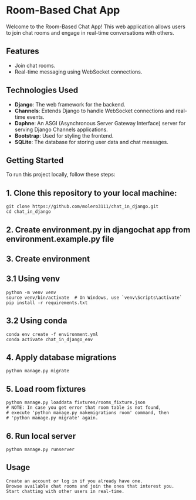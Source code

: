 # Room-Based Chat App

Welcome to the Room-Based Chat App! This web application allows users to join chat rooms and engage in real-time conversations with others.

## Features

- Join chat rooms.
- Real-time messaging using WebSocket connections.

## Technologies Used

- **Django**: The web framework for the backend.
- **Channels**: Extends Django to handle WebSocket connections and real-time events.
- **Daphne**: An ASGI (Asynchronous Server Gateway Interface) server for serving Django Channels applications.
- **Bootstrap**: Used for styling the frontend.
- **SQLite**: The database for storing user data and chat messages.

## Getting Started

To run this project locally, follow these steps:

## 1. Clone this repository to your local machine:
    git clone https://github.com/molero3111/chat_in_django.git
    cd chat_in_django

## 2. Create environment.py in djangochat app from environment.example.py file

## 3. Create environment

  ## 3.1 Using venv
    python -m venv venv
    source venv/bin/activate  # On Windows, use `venv\Scripts\activate`
    pip install -r requirements.txt
    
  ## 3.2 Using conda
    conda env create -f environment.yml
    conda activate chat_in_django_env

## 4. Apply database migrations
    python manage.py migrate

## 5. Load room fixtures
    python manage.py loaddata fixtures/rooms_fixture.json
    # NOTE: In case you get error that room table is not found, 
    # execute 'python manage.py makemigrations room' command, then
    # 'python manage.py migrate' again.


## 6. Run local server
    python manage.py runserver

## Usage
    Create an account or log in if you already have one.
    Browse available chat rooms and join the ones that interest you.
    Start chatting with other users in real-time.




